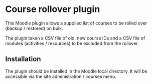 # Course rollover plugin
This Moodle plugin allows a supplied list of courses to be rolled over (backup / restored) on bulk.

The plugin taken a CSV file of old, new course IDs and a CSV file of modules (activities / resources) to be excluded from the rollover.

## Installation
The plugin should be installed in the Moodle local directory. It will be accessible via the site administration / courses menu.
